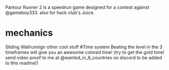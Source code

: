 Parkour Runner 2 is a speedrun game designed for a contest against @gameboy333. also for hack club's Juice.
# mechanics
Sliding
Wallrunnign
other cool stuff
#Time system
Beating the level in the 3 timeframes will give you an awesome colored time!
(try to get the gold time! send video proof to me at @wanted_in_6_countries on discord to be added to this readme!)
